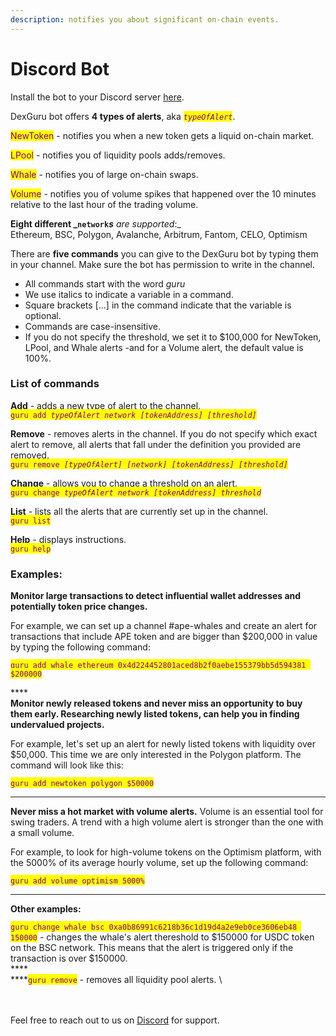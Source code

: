 ```yaml
---
description: notifies you about significant on-chain events.
---
```


# Discord Bot

Install the bot to your Discord server [here](https://discord.com/oauth2/authorize?client\_id=962926828950020186\&scope=bot\&permissions=137439267840).&#x20;



DexGuru bot offers **4 types of alerts**, aka _<mark style="color:purple;">`typeOfAlert`</mark>_.&#x20;

<mark style="color:purple;">NewToken</mark> - notifies you when a new token gets a liquid on-chain market.&#x20;

<mark style="color:purple;">LPool</mark> - notifies you of liquidity pools adds/removes.&#x20;

<mark style="color:purple;">Whale</mark> - notifies you of large on-chain swaps.&#x20;

<mark style="color:purple;">Volume</mark> - notifies you of volume spikes that happened over the 10 minutes relative to the last hour of the trading volume.



**Eight different **_<mark style="color:purple;">**`network`**</mark>_**s** are supported_:_ \
Ethereum, BSC, Polygon, Avalanche, Arbitrum, Fantom, CELO, Optimism



There are **five commands** you can give to the DexGuru bot by typing them in your channel. Make  sure the bot has permission to write in the channel.

* All commands start with the word _guru_&#x20;
* We use italics to indicate a variable in a command.&#x20;
* Square brackets \[...] in the command indicate that the variable is optional.&#x20;
* Commands are case-insensitive.&#x20;
* If you do not specify the threshold, we set it to $100,000 for NewToken, LPool, and Whale alerts -and for a Volume alert, the default value is 100%.

### List of commands&#x20;

**Add** - adds a new type of alert to the channel. \
<mark style="color:purple;">`guru add`</mark><mark style="color:purple;">` `</mark>_<mark style="color:purple;">`typeOfAlert network [tokenAddress] [threshold]`</mark>_

**Remove** - removes alerts in the channel. If you do not specify which exact alert to remove, all alerts that fall under the definition you provided are removed. \
<mark style="color:purple;">`guru remove`</mark><mark style="color:purple;">` `</mark>_<mark style="color:purple;">`[typeOfAlert] [network] [tokenAddress] [threshold]`</mark>_

**Change** - allows you to change a threshold on an alert. \
<mark style="color:purple;">`guru change`</mark><mark style="color:purple;">` `</mark>_<mark style="color:purple;">`typeOfAlert network [tokenAddress] threshold`</mark>_

**List** - lists all the alerts that are currently set up in the channel. \
<mark style="color:purple;">`guru list`</mark>

**Help** - displays instructions. \
<mark style="color:purple;">`guru help`</mark>

_<mark style="color:purple;"></mark>_

### Examples:

**Monitor large transactions to detect influential wallet addresses and potentially token price changes.** &#x20;

For example, we can set up a channel #ape-whales and create an alert for transactions that include APE token and are bigger than $200,000 in value by typing the following command:&#x20;

<mark style="color:purple;">`guru add whale ethereum 0x4d224452801aced8b2f0aebe155379bb5d594381 $200000`</mark>

****\
**Monitor newly released tokens and never miss an opportunity to buy them early. Researching newly listed tokens, can help you in finding undervalued projects.**&#x20;

For example, let's set up an alert for newly listed tokens with liquidity over $50,000. This time we are only interested in the Polygon platform. The command will look like this:&#x20;

<mark style="color:purple;">`guru add newtoken polygon $50000`</mark>

****

**Never miss a hot market with volume alerts.** Volume is an essential tool for swing traders. A trend with a high volume alert is stronger than the one with a small volume. &#x20;

For example, to look for high-volume tokens on the Optimism platform, with the 5000% of its average hourly volume, set up the following command:&#x20;

<mark style="color:purple;">`guru add volume optimism 5000%`</mark>

****

**Other examples:**

<mark style="color:purple;">`guru change whale bsc 0xa0b86991c6218b36c1d19d4a2e9eb0ce3606eb48 150000`</mark> - changes the whale's alert thereshold to $150000 for USDC token on the BSC network. This means that the alert is triggered only if the transaction is over $150000. \
****\
****<mark style="color:purple;">`guru remove`</mark> - removes all liquidity pool alerts. \


\
\
Feel free to reach out to us on [Discord](https://discord.com/invite/dPW8fzwzz9) for support.&#x20;

